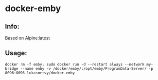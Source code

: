 # docker-emby

## Info:
Based on Alpine:latest

## Usage:
`docker rm -f emby; sudo docker run -d --restart always --network my-bridge --name emby -v /docker/emby/:/opt/emby/ProgramData-Server/ -p 8096:8096 lukasmrtvy/docker-emby`

